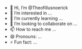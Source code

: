 - 👋 Hi, I’m @Theofillusnoerick
- 👀 I’m interested in ...
- 🌱 I’m currently learning ...
- 💞️ I’m looking to collaborate on ...
- 📫 How to reach me ...
- 😄 Pronouns: ...
- ⚡ Fun fact: ...

<!---
Theofillusnoerick/Theofillusnoerick is a ✨ special ✨ repository because its `README.md` (this file) appears on your GitHub profile.
You can click the Preview link to take a look at your changes.
--->
